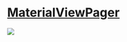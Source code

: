 # [MaterialViewPager](https://github.com/florent37/MaterialViewPager)

![](https://camo.githubusercontent.com/f63f3e87ac971abbbcdf2501937c7af8ee37687c/687474703a2f2f73686172652e676966796f75747562652e636f6d2f4b726f4c41772e676966)